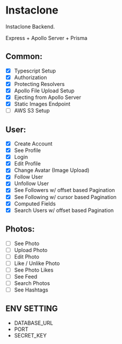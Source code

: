 # Instaclone

Instaclone Backend.

Express + Apollo Server + Prisma

## Common:

- [x] Typescript Setup
- [x] Authorization
- [x] Protecting Resolvers
- [x] Apollo File Upload Setup
- [x] Ejecting from Apollo Server
- [x] Static Images Endpoint
- [ ] AWS S3 Setup

## User:

- [x] Create Account
- [x] See Profile
- [x] Login
- [x] Edit Profile
- [x] Change Avatar (Image Upload)
- [x] Follow User
- [x] Unfollow User
- [x] See Followers w/ offset based Pagination
- [x] See Following w/ cursor based Pagination
- [x] Computed Fields
- [x] Search Users w/ offset based Pagination

## Photos:

- [ ] See Photo
- [ ] Upload Photo
- [ ] Edit Photo
- [ ] Like / Unlike Photo
- [ ] See Photo Likes
- [ ] See Feed
- [ ] Search Photos
- [ ] See Hashtags

## ENV SETTING

- DATABASE_URL
- PORT
- SECRET_KEY
